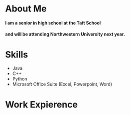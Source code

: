 # About Me
#### I am a senior in high school at the Taft School
#### and will be attending Northwestern University next year.

# Skills
<ul>
  <li>Java</li>
  <li>C++</li>
  <li>Python</li>
  <li>Microsoft Office Suite (Excel, Powerpoint, Word)</li>
</ul>

# Work Expierence
